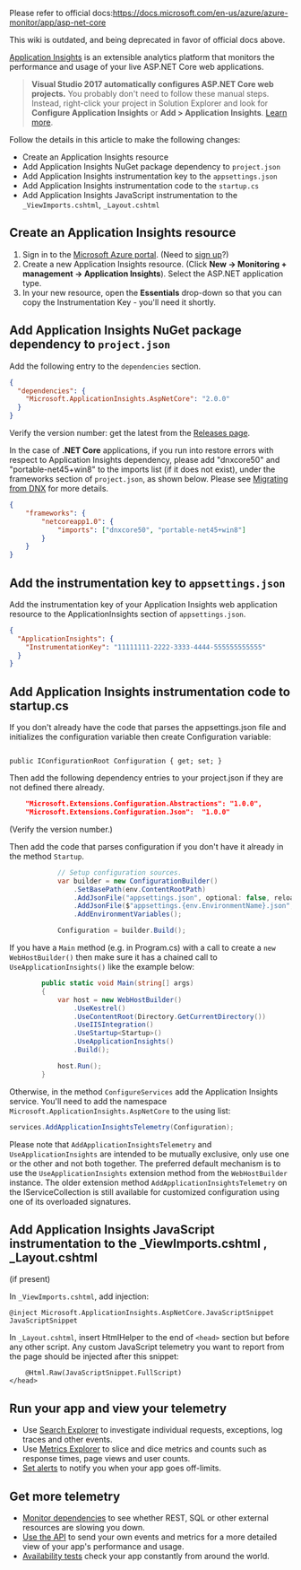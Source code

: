 Please refer to official docs:https://docs.microsoft.com/en-us/azure/azure-monitor/app/asp-net-core

This wiki is outdated, and being deprecated in favor of official docs above.


[Application Insights](https://docs.microsoft.com/azure/application-insights/app-insights-asp-net) is an extensible analytics platform that monitors the performance and usage of your live ASP.NET Core web applications.

> **Visual Studio 2017 automatically configures ASP.NET Core web projects.** You probably don't need to follow these manual steps. Instead, right-click your project in Solution Explorer and look for **Configure Application Insights** or **Add > Application Insights**. [Learn more](https://docs.microsoft.com/azure/application-insights/app-insights-asp-net).

Follow the details in this article to make the following changes:

* Create an Application Insights resource
* Add Application Insights NuGet package dependency to `project.json`  
* Add Application Insights instrumentation key to the `appsettings.json`  
* Add Application Insights instrumentation code to the `startup.cs`  
* Add Application Insights JavaScript instrumentation to the `_ViewImports.cshtml`,  `_Layout.cshtml`  

## Create an Application Insights resource

1. Sign in to the [Microsoft Azure portal](https://portal.azure.com). (Need to [sign up](https://azure.microsoft.com/pricing/free-trial/)?)
2. Create a new Application Insights resource. (Click **New -> Monitoring + management -> Application Insights**). Select the ASP.NET application type.
3. In your new resource, open the **Essentials** drop-down so that you can copy the Instrumentation Key - you'll need it shortly. 

## Add Application Insights NuGet package dependency to `project.json`

Add the following entry to the  `dependencies` section. 

```JSON
{
  "dependencies": {
    "Microsoft.ApplicationInsights.AspNetCore": "2.0.0"
  }
}
```

Verify the version number: get the latest from the [Releases page](https://github.com/Microsoft/ApplicationInsights-aspnetcore/releases). 

In the case of **.NET Core** applications, if you run into restore errors with respect to Application Insights dependency, please add "dnxcore50" and "portable-net45+win8" to the imports list (if it does not exist), under the frameworks section of  `project.json`, as shown below. Please see [Migrating from DNX](https://docs.microsoft.com/en-us/dotnet/articles/core/migrating-from-dnx) for more details.

```JSON
{
    "frameworks": {
        "netcoreapp1.0": { 
            "imports": ["dnxcore50", "portable-net45+win8"]
        }
    }
}
```


## Add the instrumentation key to `appsettings.json`

Add the instrumentation key of your Application Insights web application resource to the  ApplicationInsights  section of `appsettings.json`. 

```JSON
{
  "ApplicationInsights": {
    "InstrumentationKey": "11111111-2222-3333-4444-555555555555"
  }
}
```

## Add Application Insights instrumentation code to startup.cs 

If you don't already have the code that parses the appsettings.json file and initializes the configuration variable then create Configuration variable:

```

public IConfigurationRoot Configuration { get; set; }
```

Then add the following dependency entries to your project.json if they are not defined there already.

```JSON
    "Microsoft.Extensions.Configuration.Abstractions": "1.0.0",
    "Microsoft.Extensions.Configuration.Json":  "1.0.0"
```

(Verify the version number.)

Then add the code that parses configuration if you don't have it already in the method `Startup`.

```C#
            // Setup configuration sources.
            var builder = new ConfigurationBuilder()
                .SetBasePath(env.ContentRootPath)
                .AddJsonFile("appsettings.json", optional: false, reloadOnChange: true)
                .AddJsonFile($"appsettings.{env.EnvironmentName}.json", optional: true)
                .AddEnvironmentVariables();

            Configuration = builder.Build();
```

If you have a `Main` method (e.g. in Program.cs) with a call to create a ```new WebHostBuilder()``` then make sure it has a chained call to ```UseApplicationInsights()``` like the example below:

```C#
        public static void Main(string[] args)
        {
            var host = new WebHostBuilder()
                .UseKestrel()
                .UseContentRoot(Directory.GetCurrentDirectory())
                .UseIISIntegration()
                .UseStartup<Startup>()
                .UseApplicationInsights()
                .Build();

            host.Run();
        }
```

Otherwise, in the method `ConfigureServices` add the Application Insights service. You'll need to add the namespace `Microsoft.ApplicationInsights.AspNetCore` to the using list:

```C#
services.AddApplicationInsightsTelemetry(Configuration);
```

Please note that `AddApplicationInsightsTelemetry` and `UseApplicationInsights` are intended to be mutually exclusive, only use one or the other and not both together.  The preferred default mechanism is to use the `UseApplicationInsights` extension method from the `WebHostBuilder` instance.  The older extension method `AddApplicationInsightsTelemetry` on the IServiceCollection is still available for customized configuration using one of its overloaded signatures.

## Add Application Insights JavaScript instrumentation to the  _ViewImports.cshtml ,  _Layout.cshtml  

(if present)

In `_ViewImports.cshtml`, add injection:

```
@inject Microsoft.ApplicationInsights.AspNetCore.JavaScriptSnippet JavaScriptSnippet
```

In `_Layout.cshtml`, insert HtmlHelper to the end of `<head>` section but before any other script. Any custom JavaScript telemetry you want to report from the page should be injected after this snippet:

```
    @Html.Raw(JavaScriptSnippet.FullScript)
</head>
```

## Run your app and view your telemetry

* Use [Search Explorer](https://azure.microsoft.com/documentation/articles/app-insights-diagnostic-search/) to investigate individual requests, exceptions, log traces and other events.
* Use [Metrics Explorer](https://azure.microsoft.com/documentation/articles/app-insights-metrics-explorer/) to slice and dice metrics and counts such as response times, page views and user counts.
* [Set alerts](https://azure.microsoft.com/documentation/articles/app-insights-alerts/) to notify you when your app goes off-limits.

## Get more telemetry

* [Monitor dependencies](https://azure.microsoft.com/documentation/articles/app-insights-dependencies/) to see whether REST, SQL or other external resources are slowing you down.
* [Use the API](https://azure.microsoft.com/documentation/articles/app-insights-api-custom-events-metrics/) to send your own events and metrics for a more detailed view of your app's performance and usage.
* [Availability tests](https://azure.microsoft.com/documentation/articles/app-insights-monitor-web-app-availability/) check your app constantly from around the world. 
